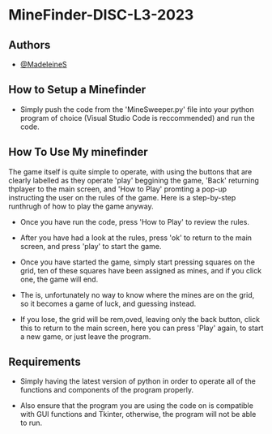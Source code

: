 # MineFinder-DISC-L3-2023

## Authors

- [@MadeIeineS](https://github.com/MadeIeineS)

## How to Setup a Minefinder

- Simply push the code from the 'MineSweeper.py' file into your python program of choice (Visual Studio Code is reccommended) and run the code.

## How To Use My minefinder

The game itself is quite simple to operate, with using the buttons that are clearly labelled as they operate 'play' beggining the game, 'Back' returning thplayer to the main screen, and 'How to Play' promting a pop-up instructing the user on the rules of the game. Here is a step-by-step runthrugh of how to play the game anyway.

- Once you have run the code, press 'How to Play' to review the rules.

- After you have had a look at the rules, press 'ok' to return to the main screen, and press 'play' to start the game.

- Once you have started the game, simply start pressing squares on the grid, ten of these squares have been assigned as mines, and if you click one, the game will end.

- The is, unfortunately no way to know where the mines are on the grid, so it becomes a game of luck, and guessing instead.

- If you lose, the grid will be rem,oved, leaving only the back button, click this to return to the main screen, here you can press 'Play' again, to start a new game, or just leave the program.
  
## Requirements
- Simply having the latest version of python in order to operate all of the functions and components of the program properly.

- Also ensure that the program you are using the code on is compatible with GUI functions and Tkinter, otherwise, the program will not be able to run.

  




